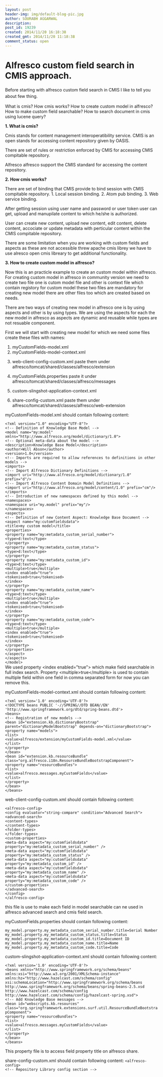 ```yaml
---
layout: post
header-img: img/default-blog-pic.jpg
author: SOURABH AGGARWAL
description: 
post_id: 19239
created: 2014/11/20 16:18:38
created_gmt: 2014/11/20 11:18:38
comment_status: open
---
```


# Alfresco custom field search in CMIS approach.

<p><span style="line-height: 1.5em;">Before starting with alfresco custom field search in CMIS I like to tell you about few thing.</span></p>
<p>What is cmis?
How cmis works?
How to create custom model in alfresco?
How to make custom field searchable?
How to search document in cmis using lucene query?</p>
<p><strong>1. What is cmis?</strong></p>
<p>Cmis stands for content management interoperatibility service. CMIS is an open stands for accessing content repository given by OASIS.</p>
<p>There are set of rules or restriction enforced by CMIS for accessing CMIS compitable repository.</p>
<p>Alfresco alfresco support the CMIS standard for accessing the content repository.</p>
<p><strong>2. How cmis works?</strong></p>
<p>There are set of binding that CMIS provide to bind session with CMIS compitable repository.
1. Local session binding.
2. Atom pub binding.
3. Web service binding.</p>
<p>After getting session using user name and password or user token user can get, upload and manupilate content to which he/she is authorized.</p>
<p>User can create new content, upload new content, edit content, delete content, accociate or update metadata with perticular content within the CMIS compitable repository.</p>
<p>There are some limitation when you are working with custom fields and aspects as these are not accessible threw apache cmis librey we have to use alresco open cmis libreary to get additional functionality.</p>
<p><strong>3. How to create custom model in alfresco?</strong></p>
<p>Now this is an practicle example to create an custom model within alfresco.
For creating custom model in alfresco in community version we need to create two file one is cutom model file and other is context file which contain registory for custom model these two files are mandatory for creating new model there are other files too which are created based on needs.</p>
<p>There are two ways of creating new model in alfresco one is by using aspects and other is by using types. We are using the aspects for each the new model in alfresco as aspects are dynamic and reusable while types are not resuable component.</p>
<p>First we will start with creating new model for which we need some files create these files with names:</p>
<ol>
<li>myCustomFields-model.xml</li>
<li>myCustomFields-model-context.xml</li>
<li>
<p>web-client-config-custom.xml
paste them under alfresco/tomcat/shared/classes/alfresco/extension</p>
</li>
<li>
<p>myCustomFields.properties
paste it under alfresco/tomcat/shared/classes/alfresco/messages</p>
</li>
<li>
<p>custom-slingshot-application-context.xml</p>
</li>
<li>share-config-custom.xml
paste them under alfresco/tomcat/shared/classes/alfresco/web-extension</li>
</ol>
<p>myCustomFields-model.xml should contain following content:</p>
<p><code>&lt;?xml version="1.0" encoding="UTF-8"?&gt;
&lt;!-- Definition of Knowledge Base Model --&gt;
&lt;model name="my:model" xmlns="http://www.alfresco.org/model/dictionary/1.0"&gt;
&lt;!-- Optional meta-data about the model --&gt;
&lt;description&gt;Knowledge Base Model&lt;/description&gt;
&lt;author&gt;Will Abson&lt;/author&gt;
&lt;version&gt;1.0&lt;/version&gt;
&lt;!-- Imports are required to allow references to definitions in other models --&gt;
&lt;imports&gt;
&lt;!-- Import Alfresco Dictionary Definitions --&gt;
&lt;import uri="http://www.alfresco.org/model/dictionary/1.0" prefix="d"/&gt;
&lt;!-- Import Alfresco Content Domain Model Definitions --&gt;
&lt;import uri="http://www.alfresco.org/model/content/1.0" prefix="cm"/&gt;
&lt;/imports&gt;
&lt;!-- Introduction of new namespaces defined by this model --&gt;
&lt;namespaces&gt;
&lt;namespace uri="my.model" prefix="my"/&gt;
&lt;/namespaces&gt;
&lt;aspects&gt;
&lt;!-- Definition of new Content Aspect: Knowledge Base Document --&gt;
&lt;aspect name="my:cutomfieldsdata"&gt;
&lt;title&gt;my custom model&lt;/title&gt;
&lt;properties&gt;
&lt;property name="my:metadata_custom_serial_number"&gt;
&lt;type&gt;d:text&lt;/type&gt;
&lt;/property&gt;
&lt;property name="my:metadata_custom_status"&gt;
&lt;type&gt;d:text&lt;/type&gt;
&lt;/property&gt;
&lt;property name="my:metadata_custom_id"&gt;
&lt;type&gt;d:text&lt;/type&gt;
&lt;multiple&gt;true&lt;/multiple&gt;
&lt;index enabled="true"&gt;
&lt;tokenised&gt;true&lt;/tokenised&gt;
&lt;/index&gt;
&lt;/property&gt;
&lt;property name="my:metadata_custom_name"&gt;
&lt;type&gt;d:text&lt;/type&gt;
&lt;multiple&gt;true&lt;/multiple&gt;
&lt;index enabled="true"&gt;
&lt;tokenised&gt;true&lt;/tokenised&gt;
&lt;/index&gt;
&lt;/property&gt;
&lt;property name="my:metadata_custom_code"&gt;
&lt;type&gt;d:text&lt;/type&gt;
&lt;multiple&gt;true&lt;/multiple&gt;
&lt;index enabled="true"&gt;
&lt;tokenised&gt;true&lt;/tokenised&gt;
&lt;/index&gt;
&lt;/property&gt;
&lt;/properties&gt;
&lt;/aspect&gt;
&lt;/aspects&gt;
&lt;/model&gt;
</code>
We used property &lt;index enabled="true"&gt; which make field searchable in full index search. Property &lt;multiple&gt;true&lt;/multiple&gt; is used to contain multiple field within one field in comma separated form for now you can remove this.</p>
<p>myCustomFields-model-context.xml should contain following content:</p>
<p><code>&lt;?xml version='1.0' encoding='UTF-8'?&gt;
&lt;!DOCTYPE beans PUBLIC '-//SPRING//DTD BEAN//EN' 'http://www.springframework.org/dtd/spring-beans.dtd'&gt;
&lt;beans&gt;
&lt;!-- Registration of new models --&gt;
&lt;bean id="extension.kb.dictionaryBootstrap" parent="dictionaryModelBootstrap" depends-on="dictionaryBootstrap"&gt;
&lt;property name="models"&gt;
&lt;list&gt;
&lt;value&gt;alfresco/extension/myCustomFields-model.xml&lt;/value&gt;
&lt;/list&gt;
&lt;/property&gt;
&lt;/bean&gt;
&lt;bean id="extension.kb.resourceBundle" class="org.alfresco.i18n.ResourceBundleBootstrapComponent"&gt;
&lt;property name="resourceBundles"&gt;
&lt;list&gt;
&lt;value&gt;alfresco.messages.myCustomFields&lt;/value&gt;
&lt;/list&gt;
&lt;/property&gt;
&lt;/bean&gt;
&lt;/beans&gt;
</code></p>
<p>web-client-config-custom.xml should contain following content:</p>
<p><code>&lt;alfresco-config&gt;
&lt;config evaluator="string-compare" condition="Advanced Search"&gt;
&lt;advanced-search&gt;
&lt;content-types&gt;
&lt;/content-types&gt;
&lt;folder-types&gt;
&lt;/folder-types&gt;
&lt;custom-properties&gt;
&lt;meta-data aspect="my:cutomfieldsdata" property="my:metadata_custom_serial_number" /&gt;
&lt;meta-data aspect="my:cutomfieldsdata" property="my:metadata_custom_status" /&gt;
&lt;meta-data aspect="my:cutomfieldsdata" property="my:metadata_custom_id" /&gt;
&lt;meta-data aspect="my:cutomfieldsdata" property="my:metadata_custom_name" /&gt;
&lt;meta-data aspect="my:cutomfieldsdata" property="my:metadata_custom_code" /&gt;
&lt;/custom-properties&gt;
&lt;/advanced-search&gt;
&lt;/config&gt;
&lt;/alfresco-config&gt;
</code></p>
<p>this file is use to make each field in model searchable can ne used in alfresco advanced search and cmis field search.</p>
<p>myCustomFields.properties should contain following content:</p>
<p><code>my_model.property.my_metadata_custom_serial_number.title=Serial Number
my_model.property.my_metadata_custom_status.title=Status
my_model.property.my_metadata_custom_id.title=Document ID
my_model.property.my_metadata_custom_name.title=Name
my_model.property.my_metadata_custom_code.title=Code
</code></p>
<p>custom-slingshot-application-context.xml should contain following content:</p>
<p><code>&lt;?xml version='1.0' encoding='UTF-8'?&gt;
&lt;beans xmlns="http://www.springframework.org/schema/beans"
xmlns:xsi="http://www.w3.org/2001/XMLSchema-instance"
xmlns:hz="http://www.hazelcast.com/schema/config"
xsi:schemaLocation="http://www.springframework.org/schema/beans
http://www.springframework.org/schema/beans/spring-beans-2.5.xsd
http://www.hazelcast.com/schema/config
http://www.hazelcast.com/schema/config/hazelcast-spring.xsd"&gt;
&lt;!-- Add Knowledge Base messages --&gt;
&lt;bean id="webscripts.kb.resources" class="org.springframework.extensions.surf.util.ResourceBundleBootstrapComponent"&gt;
&lt;property name="resourceBundles"&gt;
&lt;list&gt;
&lt;value&gt;alfresco.messages.myCustomFields&lt;/value&gt;
&lt;/list&gt;
&lt;/property&gt;
&lt;/bean&gt;
&lt;/beans&gt;
</code></p>
<p>This property file is to access field property title on alfresco share.</p>
<p>share-config-custom.xml should contain following content:
<code>&lt;alfresco-config&gt;
&lt;!-- Repository Library config section --&gt;</p>